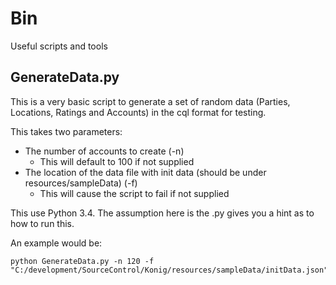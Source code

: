 Bin
=============
Useful scripts and tools

GenerateData.py
-------------
This is a very basic script to generate a set of random data (Parties, Locations, Ratings and Accounts) in the cql format for testing.

This takes two parameters:
   * The number of accounts to create (-n)
      * This will default to 100 if not supplied
   * The location of the data file with init data (should be under resources/sampleData) (-f)
      * This will cause the script to fail if not supplied

This use Python 3.4. The assumption here is the .py gives you a hint as to how to run this.

An example would be:
```
python GenerateData.py -n 120 -f "C:/development/SourceControl/Konig/resources/sampleData/initData.json"
```
